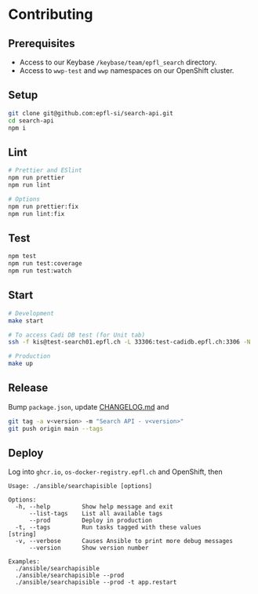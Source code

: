 # Contributing

## Prerequisites

- Access to our Keybase `/keybase/team/epfl_search` directory.
- Access to `wwp-test` and `wwp` namespaces on our OpenShift cluster.

## Setup

```bash
git clone git@github.com:epfl-si/search-api.git
cd search-api
npm i
```

## Lint

```bash
# Prettier and ESlint
npm run prettier
npm run lint

# Options
npm run prettier:fix
npm run lint:fix
```

## Test

```bash
npm test
npm run test:coverage
npm run test:watch
```

## Start

```bash
# Development
make start

# To access Cadi DB test (for Unit tab)
ssh -f kis@test-search01.epfl.ch -L 33306:test-cadidb.epfl.ch:3306 -N

# Production
make up
```

## Release

Bump `package.json`, update [CHANGELOG.md](CHANGELOG.md) and

```bash
git tag -a v<version> -m "Search API - v<version>"
git push origin main --tags
```

## Deploy

Log into `ghcr.io`, `os-docker-registry.epfl.ch` and OpenShift, then

```text
Usage: ./ansible/searchapisible [options]

Options:
  -h, --help         Show help message and exit
      --list-tags    List all available tags
      --prod         Deploy in production
  -t, --tags         Run tasks tagged with these values             [string]
  -v, --verbose      Causes Ansible to print more debug messages
      --version      Show version number

Examples:
  ./ansible/searchapisible
  ./ansible/searchapisible --prod
  ./ansible/searchapisible --prod -t app.restart
```
